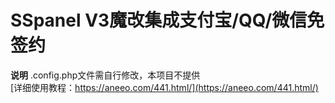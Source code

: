 SSpanel V3魔改集成支付宝/QQ/微信免签约
====
**说明**
.config.php文件需自行修改，本项目不提供<br>
[详细使用教程：https://aneeo.com/441.html/](https://aneeo.com/441.html/)
